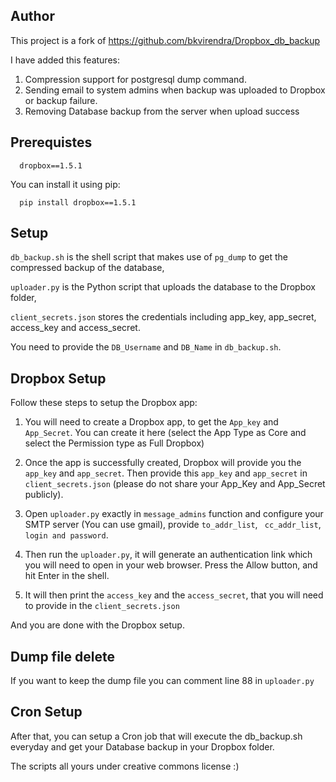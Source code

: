 Author
------

This project is a fork of https://github.com/bkvirendra/Dropbox_db_backup

I have added this features:

1. Compression support for postgresql dump command.
2. Sending email to system admins when backup was uploaded to Dropbox or backup failure.
3. Removing Database backup from the server when upload success


Prerequistes
------------

      dropbox==1.5.1
    
You can install it using pip:

      pip install dropbox==1.5.1


Setup
-----

```db_backup.sh``` is the shell script that makes use of ```pg_dump``` to get the compressed backup of the database,

```uploader.py``` is the Python script that uploads the database to the Dropbox folder, 

```client_secrets.json``` stores the credentials including app_key, app_secret, access_key and access_secret.


You need to provide the ```DB_Username``` and ```DB_Name``` in ```db_backup.sh```.


Dropbox Setup
-------------

Follow these steps to setup the Dropbox app:

1. You will need to create a Dropbox app, to get the ```App_key``` and ```App_Secret```. You can create it here (select the App Type as Core and select the Permission type as Full Dropbox)

2. Once the app is successfully created, Dropbox will provide you the ```app_key``` and ```app_secret```. Then provide this ```app_key``` and ```app_secret``` in ```client_secrets.json``` (please do not share your App_Key and App_Secret publicly).

3. Open ```uploader.py``` exactly in ```message_admins``` function and configure your SMTP server (You can use gmail), provide ```to_addr_list```, ``` cc_addr_list```, ``` login and password```.

4. Then run the ```uploader.py```, it will generate an authentication link which you will need to open in your web browser. Press the Allow button, and hit Enter in the shell.

5. It will then print the ```access_key``` and the ```access_secret```, that you will need to provide in the ```client_secrets.json```

And you are done with the Dropbox setup. 

Dump file delete
----------------

If you want to keep the dump file you can comment line 88 in ```uploader.py```


Cron Setup
----------

After that, you can setup a Cron job that will execute the db_backup.sh everyday and get your Database backup in your Dropbox folder.




The scripts all yours under creative commons license :)
